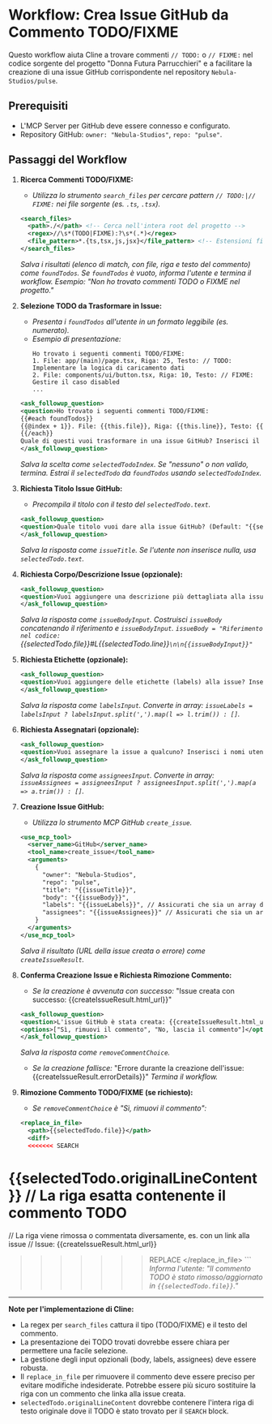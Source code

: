# Workflow: Crea Issue GitHub da Commento TODO/FIXME

Questo workflow aiuta Cline a trovare commenti `// TODO:` o `// FIXME:` nel codice sorgente del progetto "Donna Futura Parrucchieri" e a facilitare la creazione di una issue GitHub corrispondente nel repository `Nebula-Studios/pulse`.

## Prerequisiti
- L'MCP Server per GitHub deve essere connesso e configurato.
- Repository GitHub: `owner: "Nebula-Studios"`, `repo: "pulse"`.

## Passaggi del Workflow

1.  **Ricerca Commenti TODO/FIXME:**
    *   *Utilizza lo strumento `search_files` per cercare pattern `// TODO:|// FIXME:` nei file sorgente (es. `.ts`, `.tsx`).*
    ```xml
    <search_files>
      <path>./</path> <!-- Cerca nell'intera root del progetto -->
      <regex>//\s*(TODO|FIXME):?\s*(.*)</regex>
      <file_pattern>*.{ts,tsx,js,jsx}</file_pattern> <!-- Estensioni file da includere -->
    </search_files>
    ```
    *Salva i risultati (elenco di match, con file, riga e testo del commento) come `foundTodos`.*
    *Se `foundTodos` è vuoto, informa l'utente e termina il workflow.*
    *Esempio: "Non ho trovato commenti TODO o FIXME nel progetto."*

2.  **Selezione TODO da Trasformare in Issue:**
    *   *Presenta i `foundTodos` all'utente in un formato leggibile (es. numerato).*
    *   *Esempio di presentazione:*
        ```
        Ho trovato i seguenti commenti TODO/FIXME:
        1. File: app/(main)/page.tsx, Riga: 25, Testo: // TODO: Implementare la logica di caricamento dati
        2. File: components/ui/button.tsx, Riga: 10, Testo: // FIXME: Gestire il caso disabled
        ...
        ```
    ```xml
    <ask_followup_question>
    <question>Ho trovato i seguenti commenti TODO/FIXME:
    {{#each foundTodos}}
    {{@index + 1}}. File: {{this.file}}, Riga: {{this.line}}, Testo: {{this.text}}
    {{/each}}
    Quale di questi vuoi trasformare in una issue GitHub? Inserisci il numero corrispondente, o "nessuno" per annullare.</question>
    </ask_followup_question>
    ```
    *Salva la scelta come `selectedTodoIndex`. Se "nessuno" o non valido, termina.*
    *Estrai il `selectedTodo` da `foundTodos` usando `selectedTodoIndex`.*

3.  **Richiesta Titolo Issue GitHub:**
    *   *Precompila il titolo con il testo del `selectedTodo.text`.*
    ```xml
    <ask_followup_question>
    <question>Quale titolo vuoi dare alla issue GitHub? (Default: "{{selectedTodo.text}}")</question>
    </ask_followup_question>
    ```
    *Salva la risposta come `issueTitle`. Se l'utente non inserisce nulla, usa `selectedTodo.text`.*

4.  **Richiesta Corpo/Descrizione Issue (opzionale):**
    ```xml
    <ask_followup_question>
    <question>Vuoi aggiungere una descrizione più dettagliata alla issue? Includi il riferimento al file e alla riga: `Riferimento: {{selectedTodo.file}}#L{{selectedTodo.line}}`. Se non vuoi aggiungere altro, lascia vuoto.</question>
    </ask_followup_question>
    ```
    *Salva la risposta come `issueBodyInput`. Costruisci `issueBody` concatenando il riferimento e `issueBodyInput`.*
    *`issueBody = "Riferimento nel codice: `{{selectedTodo.file}}#L{{selectedTodo.line}}`\n\n{{issueBodyInput}}"`*

5.  **Richiesta Etichette (opzionale):**
    ```xml
    <ask_followup_question>
    <question>Vuoi aggiungere delle etichette (labels) alla issue? Inserisci una lista separata da virgole (es. `bug, frontend, high-priority`). Lascia vuoto per nessuna etichetta.</question>
    </ask_followup_question>
    ```
    *Salva la risposta come `labelsInput`. Converte in array: `issueLabels = labelsInput ? labelsInput.split(',').map(l => l.trim()) : []`.*

6.  **Richiesta Assegnatari (opzionale):**
    ```xml
    <ask_followup_question>
    <question>Vuoi assegnare la issue a qualcuno? Inserisci i nomi utente GitHub separati da virgole. Lascia vuoto per non assegnare.</question>
    </ask_followup_question>
    ```
    *Salva la risposta come `assigneesInput`. Converte in array: `issueAssignees = assigneesInput ? assigneesInput.split(',').map(a => a.trim()) : []`.*

7.  **Creazione Issue GitHub:**
    *   *Utilizza lo strumento MCP GitHub `create_issue`.*
    ```xml
    <use_mcp_tool>
      <server_name>GitHub</server_name>
      <tool_name>create_issue</tool_name>
      <arguments>
        {
          "owner": "Nebula-Studios",
          "repo": "pulse",
          "title": "{{issueTitle}}",
          "body": "{{issueBody}}",
          "labels": "{{issueLabels}}", // Assicurati che sia un array di stringhe
          "assignees": "{{issueAssignees}}" // Assicurati che sia un array di stringhe
        }
      </arguments>
    </use_mcp_tool>
    ```
    *Salva il risultato (URL della issue creata o errore) come `createIssueResult`.*

8.  **Conferma Creazione Issue e Richiesta Rimozione Commento:**
    *   *Se la creazione è avvenuta con successo:*
        "Issue creata con successo: {{createIssueResult.html_url}}"
    ```xml
    <ask_followup_question>
    <question>L'issue GitHub è stata creata: {{createIssueResult.html_url}}. Vuoi che rimuova il commento `{{selectedTodo.text}}` dal file `{{selectedTodo.file}}` (riga {{selectedTodo.line}})?</question>
    <options>["Sì, rimuovi il commento", "No, lascia il commento"]</options>
    </ask_followup_question>
    ```
    *Salva la risposta come `removeCommentChoice`.*
    *   *Se la creazione fallisce:*
        "Errore durante la creazione dell'issue: {{createIssueResult.errorDetails}}"
        *Termina il workflow.*

9.  **Rimozione Commento TODO/FIXME (se richiesto):**
    *   *Se `removeCommentChoice` è "Sì, rimuovi il commento":*
    ```xml
    <replace_in_file>
      <path>{{selectedTodo.file}}</path>
      <diff>
      <<<<<<< SEARCH
{{selectedTodo.originalLineContent}} // La riga esatta contenente il commento TODO
=======
// La riga viene rimossa o commentata diversamente, es. con un link alla issue
// Issue: {{createIssueResult.html_url}}
>>>>>>> REPLACE
      </diff>
    </replace_in_file>
    ```
    *Informa l'utente: "Il commento TODO è stato rimosso/aggiornato in `{{selectedTodo.file}}`."*

---
**Note per l'implementazione di Cline:**
- La regex per `search_files` cattura il tipo (TODO/FIXME) e il testo del commento.
- La presentazione dei TODO trovati dovrebbe essere chiara per permettere una facile selezione.
- La gestione degli input opzionali (body, labels, assignees) deve essere robusta.
- Il `replace_in_file` per rimuovere il commento deve essere preciso per evitare modifiche indesiderate. Potrebbe essere più sicuro sostituire la riga con un commento che linka alla issue creata.
- `selectedTodo.originalLineContent` dovrebbe contenere l'intera riga di testo originale dove il TODO è stato trovato per il `SEARCH` block.

